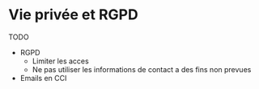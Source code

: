 # Vie privée et RGPD

TODO

- RGPD
    - Limiter les acces
    - Ne pas utiliser les informations de contact a des fins non prevues
- Emails en CCI

